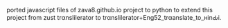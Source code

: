 ported javascript files of zava8.github.io project to python to extend this\
project from zust trαnslilerator to trαnslilerator+Eng52_trαanslate_to_нinԂi.